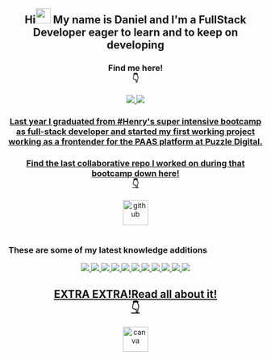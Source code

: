 <div>
<div align="center">
      <h2>Hi<img src="https://raw.githubusercontent.com/MartinHeinz/MartinHeinz/master/wave.gif" width="30px" style="max-width:100%;"></a> My name is Daniel and I'm a FullStack Developer eager to learn and to keep on developing</h2>
  <div align="center">
      <h3>Find me here!<br>👇</h3>
      <a href="mailto:dabuaf@gmail.com">
      <img src="https://camo.githubusercontent.com/1957cd5b25a5775c7f1912e1274914cdb4a9f325caae84ca68fc8ecb22009e1e/68747470733a2f2f696d672e736869656c64732e696f2f62616467652f676d61696c2d2532334534343035462e7376673f267374796c653d666f722d7468652d6261646765266c6f676f3d676d61696c266c6f676f436f6c6f723d7768697465" data-canonical-src="https://img.shields.io/badge/gmail-%23E4405F.svg?&amp;style=for-the-badge&amp;logo=gmail&amp;logoColor=white" style="max-width:100%;">
      </a>
      <a href="https://www.linkedin.com/in/daniel-abuaf-fullstack-dev/" rel="nofollow" target=”_blank”>
      <img src="https://camo.githubusercontent.com/a493f6833f99fb3c85788d6d9305e6b7a42b838e5ee5d138fd9a8214a7e77472/68747470733a2f2f696d672e736869656c64732e696f2f62616467652f6c696e6b6564696e2d2532333030373742352e7376673f267374796c653d666f722d7468652d6261646765266c6f676f3d6c696e6b6564696e266c6f676f436f6c6f723d7768697465" data-canonical-src="https://img.shields.io/badge/linkedin-%230077B5.svg?&amp;style=for-the-badge&amp;logo=linkedin&amp;logoColor=white" style="max-width:100%;">
</div>
</div>
<div align="center">
      <h3>Last year I graduated from #Henry's super intensive bootcamp as full-stack developer and started my first working project working as a frontender for the PAAS platform at Puzzle Digital.</h3>
</div>
<div align="center">
      <h3>Find the last collaborative repo I worked on during that bootcamp down here!<br>👇</h3>
      <a href="https://github.com/LeandroCadena/Esthetic-App" target=”_blank”>
      <img src="https://cdn.jsdelivr.net/npm/simple-icons@3.0.1/icons/github.svg" data-canonical-src="https://img.shields.io/badge/gmail-%23E4405F.svg?&amp;style=for-the-badge&amp;logo=gmail&amp;logoColor=white" style="max-width:100%;" alt='github' height='50'>
      </a>
</div>
<h1></h1><h3>These are some of my latest knowledge additions</h3>
<div align="center">
  <a href="https://developer.mozilla.org/es/docs/Web/HTML" rel="nofollow" target=”_blank”>
  <img src="https://camo.githubusercontent.com/5d3b0191832237fcbfc6d4497524e8bb547c6bfc9eafb738d5205c629d202067/68747470733a2f2f696d672e736869656c64732e696f2f62616467652f68746d6c352532302d2532334533344632362e7376673f267374796c653d666f722d7468652d6261646765266c6f676f3d68746d6c35266c6f676f436f6c6f723d7768697465" data-canonical-src="https://img.shields.io/badge/html5%20-%23E34F26.svg?&amp;style=for-the-badge&amp;logo=html5&amp;logoColor=white" style="max-width:100%;">
  </a>
  <a href="https://developer.mozilla.org/es/docs/Web/CSS" rel="nofollow" target=”_blank”>
  <img src="https://camo.githubusercontent.com/5ed492db9c79ad5990eda7dc80923377f0e7096b18a4d1e9b86c8987dc0e5aa5/68747470733a2f2f696d672e736869656c64732e696f2f62616467652f637373332532302d2532333135373242362e7376673f267374796c653d666f722d7468652d6261646765266c6f676f3d63737333266c6f676f436f6c6f723d7768697465" data-canonical-src="https://img.shields.io/badge/css3%20-%231572B6.svg?&amp;style=for-the-badge&amp;logo=css3&amp;logoColor=white" style="max-width:100%;">
  </a>
  <a href="https://developer.mozilla.org/es/docs/Web/JavaScript" rel="nofollow" target=”_blank”>
  <img src="https://camo.githubusercontent.com/b430f12ce9355be8c36aecb45e5d77311d156b88b35e4a180df1eac8952e1c3c/68747470733a2f2f696d672e736869656c64732e696f2f62616467652f6a6176617363726970742d2532334637444631452e7376673f267374796c653d666f722d7468652d6261646765266c6f676f3d6a617661736372697074266c6f676f436f6c6f723d626c61636b" data-canonical-src="https://img.shields.io/badge/javascript-%23F7DF1E.svg?&amp;style=for-the-badge&amp;logo=javascript&amp;logoColor=black" style="max-width:100%;">
  </a>
  <a href="https://reactjs.org/" rel="nofollow" target=”_blank”>
  <img src="https://camo.githubusercontent.com/7358e178142a10f2dedddb68623598ea394fc4b79c708ffb6446bc85448ba1e5/68747470733a2f2f696d672e736869656c64732e696f2f62616467652f72656163742532302d2532333030353939432e7376673f267374796c653d666f722d7468652d6261646765266c6f676f3d7265616374266c6f676f436f6c6f723d7768697465" data-canonical-src="https://img.shields.io/badge/react%20-%2300599C.svg?&amp;style=for-the-badge&amp;logo=react&amp;logoColor=white" style="max-width:100%;">
  </a>
  <a href="https://reactrouter.com/" rel="nofollow" target=”_blank”>
  <img src="https://camo.githubusercontent.com/1238cb5be7916dfa477046f74037eff0e7f6e774d5f10c6605ebfdc31396d114/68747470733a2f2f696d672e736869656c64732e696f2f62616467652f7265616374253230726f757465722d4341343234353f267374796c653d666f722d7468652d6261646765266c6f676f3d7265616374726f75746572266c6f676f436f6c6f723d7768697465266c6162656c436f6c6f723d434134323435" data-canonical-src="https://img.shields.io/badge/react%20router-CA4245?&amp;style=for-the-badge&amp;logo=reactrouter&amp;logoColor=white&amp;labelColor=CA4245" style="max-width:100%;">
  </a>
  <a href="https://react-redux.js.org/" rel="nofollow" target=”_blank”>
  <img src="https://camo.githubusercontent.com/773d558eb8a3d721bd665e06582ad9004dae5894d9946653b871b1349b44df23/68747470733a2f2f696d672e736869656c64732e696f2f62616467652f72656475782d3736344142433f7374796c653d666f722d7468652d6261646765266c6f676f3d7265647578266c6f676f436f6c6f723d7768697465" data-canonical-src="https://img.shields.io/badge/redux-764ABC?style=for-the-badge&amp;logo=redux&amp;logoColor=white" style="max-width:100%;">
  </a>
  <a href="https://www.postgresql.org/" rel="nofollow" target=”_blank”>
  <img src="https://camo.githubusercontent.com/485016464f1f947bcb06863bf8fddb77fd0090e2eb15a9cecedf32a514b50963/68747470733a2f2f696d672e736869656c64732e696f2f62616467652f706f737467726553514c2d3431363945313f267374796c653d666f722d7468652d6261646765266c6f676f3d706f737467726573716c266c6f676f436f6c6f723d7768697465" data-canonical-src="https://img.shields.io/badge/postgreSQL-4169E1?&amp;style=for-the-badge&amp;logo=postgresql&amp;logoColor=white" style="max-width:100%;">
  </a>
  <a href="https://nodejs.org/es/" rel="nofollow" target=”_blank”>
  <img src="https://camo.githubusercontent.com/449395ed126ec62918c720f7fa1a985c3317e8e35247a246a944d6b04edaa0f4/68747470733a2f2f696d672e736869656c64732e696f2f62616467652f6e6f64652d3333393933333f267374796c653d666f722d7468652d6261646765266c6f676f3d6e6f64652e6a73266c6f676f436f6c6f723d7768697465" data-canonical-src="https://img.shields.io/badge/node-339933?&amp;style=for-the-badge&amp;logo=node.js&amp;logoColor=white" style="max-width:100%;">
  </a>
  <a href="https://expressjs.com/" rel="nofollow" target=”_blank”>
  <img src="https://camo.githubusercontent.com/1cf7078fbe8a78cf38b27104474973f3967f12663d0e0843d371b1393f837377/68747470733a2f2f696d672e736869656c64732e696f2f62616467652f657870726573732d3030303030303f267374796c653d666f722d7468652d6261646765266c6f676f3d65787072657373266c6f676f436f6c6f723d7768697465" data-canonical-src="https://img.shields.io/badge/express-000000?&amp;style=for-the-badge&amp;logo=express&amp;logoColor=white" style="max-width:100%;">
  </a>
  <a href="https://git-scm.com/" rel="nofollow" target=”_blank”>
  <img src="https://camo.githubusercontent.com/22d1116e541b7b380161ed7c77ceb24e5e88a71acbec6d9dae7a5624b23a46fd/68747470733a2f2f696d672e736869656c64732e696f2f62616467652f6769742532302d2532334630353033332e7376673f267374796c653d666f722d7468652d6261646765266c6f676f3d676974266c6f676f436f6c6f723d7768697465" data-canonical-src="https://img.shields.io/badge/git%20-%23F05033.svg?&amp;style=for-the-badge&amp;logo=git&amp;logoColor=white" style="max-width:100%;">
  </a>
  <a href="https://github.com/" target=”_blank”>
  <img src="https://camo.githubusercontent.com/6aea43d076c7bf00489f1b347caa33fe5c4d84a8af2983804f8702632f2669ec/68747470733a2f2f696d672e736869656c64732e696f2f62616467652f6769746875622532302d2532333132313031312e7376673f267374796c653d666f722d7468652d6261646765266c6f676f3d676974687562266c6f676f436f6c6f723d7768697465" data-canonical-src="https://img.shields.io/badge/github%20-%23121011.svg?&amp;style=for-the-badge&amp;logo=github&amp;logoColor=white" style="max-width:100%;">    
  <div align="center">
      <h2>EXTRA EXTRA!Read all about it!<br>👇</h2>
      <a href="https://www.canva.com/design/DAElK-por24/YiCXVmsiIn9pHr9G7Yoj1g/view?utm_content=DAElK-por24&utm_campaign=designshare&utm_medium=link&utm_source=publishsharelink">
      <img src="https://cdn.jsdelivr.net/npm/simple-icons@3.0.1/icons/canva.svg" alt='canva' height='50'>
      </a>
      </div>    
</div>
